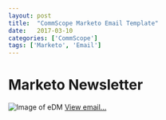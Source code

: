 ```yaml
---
layout: post
title:  "CommScope Marketo Email Template"
date:   2017-03-10
categories: ['CommScope']
tags: ['Marketo', 'Email']
---
```


# Marketo Newsletter
![Image of eDM](https://raw.githubusercontent.com/gbjack/gbjack.github.io/master/assets/images/mar1.png)
[View email...](https://goo.gl/zWrL4d)
